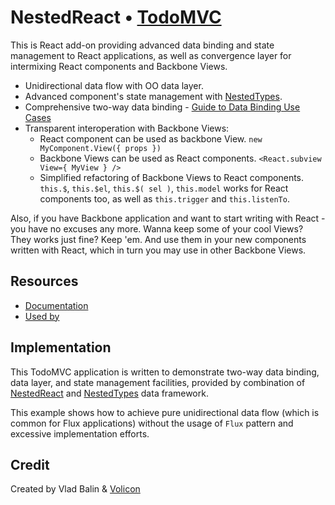 # NestedReact • [TodoMVC](http://todomvc.com)

This is React add-on providing advanced data binding and state management to React applications, as well as convergence layer for intermixing React components and Backbone Views. 

- Unidirectional data flow with OO data layer.
- Advanced component's state management with [NestedTypes](https://github.com/Volicon/backbone.nestedTypes).
- Comprehensive two-way data binding - [Guide to Data Binding Use Cases](/example/databinding.md)
- Transparent interoperation with Backbone Views:
	- React component can be used as backbone View. `new MyComponent.View({ props })`
	- Backbone Views can be used as React components. `<React.subview View={ MyView } />`
	- Simplified refactoring of Backbone Views to React components. `this.$`, `this.$el`, `this.$( sel )`, `this.model` works for React components too, as well as `this.trigger` and `this.listenTo`.

Also, if you have Backbone application and want to start writing with React - you have no excuses any more.
Wanna keep some of your cool Views? They works just fine? Keep 'em. 
And use them in your new components written with React, which in turn you may use in other Backbone Views.

## Resources

- [Documentation](https://github.com/Volicon/NestedReact)
- [Used by](http://www.volicon.com/)

## Implementation

This TodoMVC application is written to demonstrate two-way data binding, data layer, and state management facilities,
provided by combination of [NestedReact](https://github.com/Volicon/NestedReact) and 
[NestedTypes](https://github.com/Volicon/NestedTypes) data framework.

This example shows how to achieve pure unidirectional data flow (which is common for Flux applications)
without the usage of `Flux` pattern and excessive implementation efforts.

## Credit

Created by Vlad Balin & [Volicon](http://www.volicon.com/)
